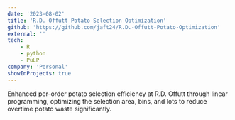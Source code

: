 ```yaml
---
date: '2023-08-02'
title: 'R.D. Offutt Potato Selection Optimization'
github: 'https://github.com/jaft24/R.D.-Offutt-Potato-Optimization'
external: ''
tech:
    - R
    - python
    - PuLP
company: 'Personal'
showInProjects: true
---
```

Enhanced per-order potato selection efficiency at R.D. Offutt through linear programming, optimizing the selection area, bins, and lots
to reduce overtime potato waste significantly.
